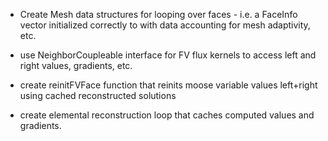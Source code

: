 
* Create Mesh data structures for looping over faces - i.e. a FaceInfo vector
  initialized correctly to with data accounting for mesh adaptivity, etc.

* use NeighborCoupleable interface for FV flux kernels to access left and
  right values, gradients, etc.

* create reinitFVFace function that reinits moose variable values left+right using
  cached reconstructed solutions

* create elemental reconstruction loop that caches computed values and
  gradients.
